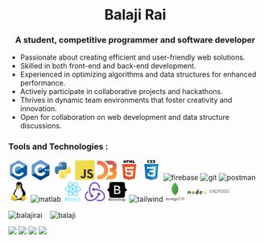 <h1 align="center">Balaji Rai</h1>


<h3 align="center">A student, competitive programmer and software developer</h3>

- Passionate about creating efficient and user-friendly web solutions.
- Skilled in both front-end and back-end development.
- Experienced in optimizing algorithms and data structures for enhanced performance.
- Actively participate in collaborative projects and hackathons.
- Thrives in dynamic team environments that foster creativity and innovation.
- Open for collaboration on web development and data structure discussions.

<h3 align="left">Tools and Technologies :</h3>

<p align="left">
<img src="https://raw.githubusercontent.com/devicons/devicon/master/icons/c/c-original.svg" alt="c" width="40" height="40"/>
<img src="https://raw.githubusercontent.com/devicons/devicon/master/icons/cplusplus/cplusplus-original.svg" alt="cplusplus" width="40" height="40"/>
<img src="https://raw.githubusercontent.com/devicons/devicon/master/icons/python/python-original.svg" alt="python" width="40" height="40"/>
<img src="https://raw.githubusercontent.com/devicons/devicon/master/icons/javascript/javascript-original.svg" alt="javascript" width="40" height="40"/>
<img src="https://raw.githubusercontent.com/devicons/devicon/master/icons/d3js/d3js-original.svg" alt="d3js" width="40" height="40"/>
<img src="https://raw.githubusercontent.com/devicons/devicon/master/icons/html5/html5-original-wordmark.svg" alt="html5" width="40" height="40"/>
<img src="https://raw.githubusercontent.com/devicons/devicon/master/icons/css3/css3-original-wordmark.svg" alt="css3" width="40" height="40"/>
<img src="https://www.vectorlogo.zone/logos/firebase/firebase-icon.svg" alt="firebase" width="40" height="40"/>
<img src="https://www.vectorlogo.zone/logos/git-scm/git-scm-icon.svg" alt="git" width="40" height="40"/>
<img src="https://www.vectorlogo.zone/logos/getpostman/getpostman-icon.svg" alt="postman" width="40" height="40"/>
<img src="https://raw.githubusercontent.com/devicons/devicon/master/icons/linux/linux-original.svg" alt="linux" width="40" height="40"/>
<img src="https://upload.wikimedia.org/wikipedia/commons/2/21/Matlab_Logo.png" alt="matlab" width="40" height="40"/>
<img src="https://raw.githubusercontent.com/devicons/devicon/master/icons/react/react-original-wordmark.svg" alt="react" width="40" height="40"/>
<img src="https://raw.githubusercontent.com/devicons/devicon/master/icons/redux/redux-original.svg" alt="redux" width="40" height="40"/>
<img src="https://raw.githubusercontent.com/devicons/devicon/master/icons/bootstrap/bootstrap-plain-wordmark.svg" alt="bootstrap" width="40" height="40"/> 
<img src="https://www.vectorlogo.zone/logos/tailwindcss/tailwindcss-icon.svg" alt="tailwind" width="40" height="40"/>
<img src="https://raw.githubusercontent.com/devicons/devicon/master/icons/mongodb/mongodb-original-wordmark.svg" alt="mongodb" width="40" height="40"/>
<img src="https://raw.githubusercontent.com/devicons/devicon/master/icons/nodejs/nodejs-original-wordmark.svg" alt="nodejs" width="40" height="40"/>
<img src="https://raw.githubusercontent.com/devicons/devicon/master/icons/express/express-original-wordmark.svg" alt="express" width="40" height="40"/>
</p>




<img align="center" src="https://github-readme-stats.vercel.app/api?username=balajirai&hide=stars&hide_border=true&show_icons=true&title_color=ffffff&icon_color=34abeb&text_color=CFD6DB&bg_color=0D1117" alt="balajirai" />&nbsp; &nbsp; <img align="center" src="https://github-readme-stats.vercel.app/api/top-langs/?username=balajirai&hide_border=true&title_color=ffffff&icon_color=34abeb&text_color=CFD6DB&bg_color=0D1117&include_all_commits=false&count_private=false&layout=compact" alt="balaji" />


[![](https://img.shields.io/badge/LinkedIn-0077B5?style=for-the-badge&logo=linkedin&logoColor=white)](https://www.linkedin.com/in/balajirai/) [![](https://img.shields.io/badge/Stack_Overflow-FE7A16?style=for-the-badge&logo=stack-overflow&logoColor=white)](https://stackoverflow.com/users/18632291/balajirai) [![](https://img.shields.io/badge/Quora-%23B92B27.svg?&style=for-the-badge&logo=Quora&logoColor=white)](https://www.quora.com/profile/balajirai) [![](https://img.shields.io/badge/Blogger-FF5722?style=for-the-badge&logo=blogger&logoColor=white)](https://balajirai.blogspot.com/)

